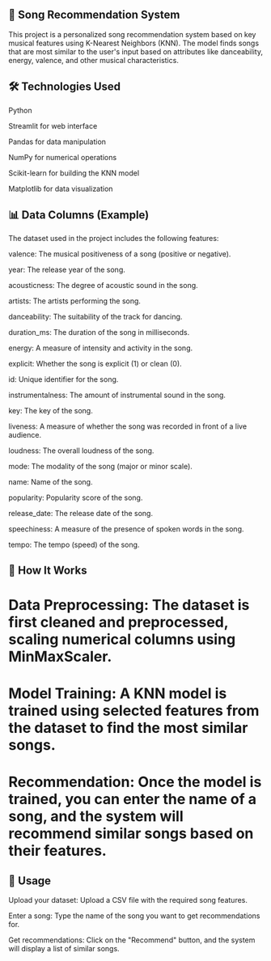 ## 🎵 Song Recommendation System
This project is a personalized song recommendation system based on key musical features using K-Nearest Neighbors (KNN). The model finds songs that are most similar to the user's input based on attributes like danceability, energy, valence, and other musical characteristics.

## 🛠️ Technologies Used

Python 

Streamlit for web interface

Pandas for data manipulation

NumPy for numerical operations

Scikit-learn for building the KNN model

Matplotlib for data visualization

## 📊 Data Columns (Example)
The dataset used in the project includes the following features:

valence: The musical positiveness of a song (positive or negative).

year: The release year of the song.

acousticness: The degree of acoustic sound in the song.

artists: The artists performing the song.

danceability: The suitability of the track for dancing.

duration_ms: The duration of the song in milliseconds.

energy: A measure of intensity and activity in the song.

explicit: Whether the song is explicit (1) or clean (0).

id: Unique identifier for the song.

instrumentalness: The amount of instrumental sound in the song.

key: The key of the song.

liveness: A measure of whether the song was recorded in front of a live audience.

loudness: The overall loudness of the song.

mode: The modality of the song (major or minor scale).

name: Name of the song.

popularity: Popularity score of the song.

release_date: The release date of the song.

speechiness: A measure of the presence of spoken words in the song.

tempo: The tempo (speed) of the song.

## 📝 How It Works
# Data Preprocessing: The dataset is first cleaned and preprocessed, scaling numerical columns using MinMaxScaler.
# Model Training: A KNN model is trained using selected features from the dataset to find the most similar songs.
# Recommendation: Once the model is trained, you can enter the name of a song, and the system will recommend similar songs based on their features.
## 🔧 Usage

Upload your dataset: Upload a CSV file with the required song features.

Enter a song: Type the name of the song you want to get recommendations for.

Get recommendations: Click on the "Recommend" button, and the system will display a list of similar songs.
